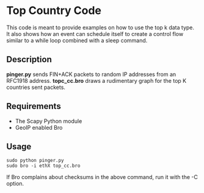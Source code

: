 Top Country Code
================
This code is meant to provide examples on how to use the top k data type. It also shows how an event can schedule itself to create a control flow similar to a while loop combined with a sleep command.

Description
-----------
 **pinger.py** sends FIN+ACK packets to random IP addresses from an RFC1918 address.
 **topc_cc.bro** draws a rudimentary graph for the top K countries sent packets.

Requirements
------------
- The Scapy Python module
- GeoIP enabled Bro 

Usage
-----

	sudo python pinger.py
	sudo bro -i ethX top_cc.bro

If Bro complains about checksums in the above command, run it with the -C option.
